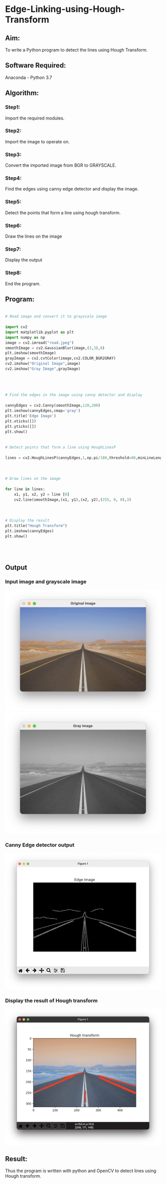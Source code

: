 # Edge-Linking-using-Hough-Transform
## Aim:
To write a Python program to detect the lines using Hough Transform.

## Software Required:
Anaconda - Python 3.7

## Algorithm:
### Step1:
Import the required modules. 

### Step2:
Import the image to operate on. 

### Step3:
Convert the imported image from BGR to GRAYSCALE. 

### Step4:
Find the edges using canny edge detector and display the image. 

### Step5:
Detect the points that form a line using hough transform. 

### Step6:
Draw the lines on the image

### Step7:
Display the output

### Step8:
End the program. 


## Program:
```Python

# Read image and convert it to grayscale image

import cv2
import matplotlib.pyplot as plt
import numpy as np
image = cv2.imread("road.jpeg")
smoothImage = cv2.GaussianBlur(image,(3,3),0)
plt.imshow(smoothImage)
grayImage = cv2.cvtColor(image,cv2.COLOR_BGR2GRAY)
cv2.imshow("Original Image",image)
cv2.imshow("Gray Image",grayImage)




# Find the edges in the image using canny detector and display

cannyEdges = cv2.Canny(smoothImage,120,200)
plt.imshow(cannyEdges,cmap='gray')
plt.title('Edge Image')
plt.xticks([])
plt.yticks([])
plt.show()


# Detect points that form a line using HoughLinesP

lines = cv2.HoughLinesP(cannyEdges,1,np.pi/180,threshold=80,minLineLength = 50,maxLineGap = 250)



# Draw lines on the image

for line in lines:
    x1, y1, x2, y2 = line [0]
    cv2.line(smoothImage,(x1, y1),(x2, y2),(255, 0, 0),3)



# Display the result
plt.title("Hough Transform")
plt.imshow(cannyEdges)
plt.show()





```
## Output

### Input image and grayscale image
![](originalImage.png)
![](GrayImage.png)
### Canny Edge detector output
![](EdgeImage.png)


### Display the result of Hough transform
![](hough2.png)


## Result:
Thus the program is written with python and OpenCV to detect lines using Hough transform. 
